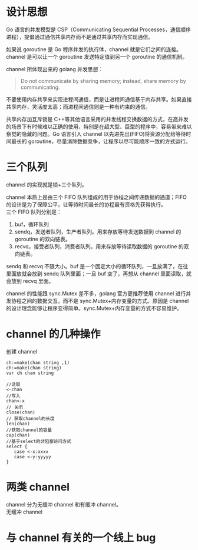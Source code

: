 # 设计思想

Go 语言的并发模型是 CSP（Communicating Sequential Processes，通信顺序进程），提倡通过通信共享内存而不是通过共享内存而实现通信。

如果说 goroutine 是 Go 程序并发的执行体，channel 就是它们之间的连接。channel 是可以让一个 goroutine 发送特定值到另一个 goroutine 的通信机制。

channel 所体现出来的 golang 并发思想：

> Do not communicate by sharing memory; instead, share memory by communicating.

不要使用内存共享来实现进程间通信，而是让进程间通信基于内存共享。如果直接共享内存，灵活度太高；而进程间通信则是一种有约束的通信。

共享内存加互斥锁是 C++等其他语言采用的并发线程交换数据的方式，在高并发的场景下有时候难以正确的使用，特别是在超大型、巨型的程序中，容易带来难以察觉的隐藏的问题。Go 语言引入 channel 以先进先出(FIFO)将资源分配给等待时间最长的 goroutine，尽量消除数据竞争，让程序以尽可能顺序一致的方式运行。

# 三个队列

channel 的实现就是锁+三个队列。

channel 本质上是由三个 FIFO 队列组成的用于协程之间传递数据的通道；FIFO 的设计是为了保障公平，让等待时间最长的协程最有资格先获得执行。  
三个 FIFO 队列分别是：

1. buf，循环队列
2. sendq，发送者队列，生产者队列。用来存放等待发送数据到 channel 的 goroutine 的双向链表。
3. recvq，接受者队列，消费者队列。用来存放等待读取数据的 goroutine 的双向链表。

sendq 和 recvq 不限大小。buf 是一个固定大小的循环队列，一旦放满了，在往里面放就会放到 sendq 队列里面；一旦 buf 空了，再想从 channel 里面读取，就会放到 recvq 里面。

channel 的性能跟 sync.Mutex 差不多，golang 官方更推荐使用 channel 进行并发协程之间的数据交互，而不是 sync.Mutex+内存变量的方式。原因是 channel 的设计理念能够让程序变得简单。sync.Mutex+内存变量的方式不容易维护。

# channel 的几种操作

创建 channel

```
ch:=make(chan string ,1)
ch:=make(chan string)
var ch chan string
```

```
//读取
<-chan
//写入
chan<-x
// 关闭
close(chan)
// 获取channel的长度
len(chan)
//获取channel的容量
cap(chan)
//基于select的非阻塞访问方式
select {
   case <-x:xxxx
   case <-y:yyyyy
}
```

# 两类 channel

channel 分为无缓冲 channel 和有缓冲 channel。  
无缓冲 channel

# 与 channel 有关的一个线上 bug

